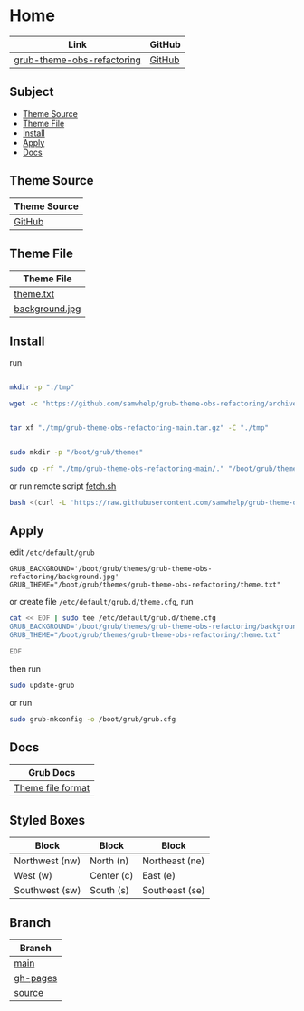 

# Home

| Link | GitHub |
| ---- | ------ |
| [grub-theme-obs-refactoring](https://samwhelp.github.io/grub-theme-obs-refactoring/) | [GitHub](https://github.com/samwhelp/grub-theme-obs-refactoring) |




## Subject

* [Theme Source](#theme-source)
* [Theme File](#theme-file)
* [Install](#install)
* [Apply](#apply)
* [Docs](#docs)




## Theme Source

| Theme Source |
| ------------ |
| [GitHub](https://github.com/obster-y/grub-theme-obs) |





## Theme File

| Theme File                       |
| -------------------------------- |
| [theme.txt](theme.txt)           |
| [background.jpg](background.jpg) |




## Install

run

``` sh

mkdir -p "./tmp"

wget -c "https://github.com/samwhelp/grub-theme-obs-refactoring/archive/refs/heads/main.tar.gz" -O "./tmp/grub-theme-obs-refactoring-main.tar.gz"


tar xf "./tmp/grub-theme-obs-refactoring-main.tar.gz" -C "./tmp"


sudo mkdir -p "/boot/grub/themes"

sudo cp -rf "./tmp/grub-theme-obs-refactoring-main/." "/boot/grub/themes/grub-theme-obs-refactoring"

```

or run remote script [fetch.sh](https://github.com/samwhelp/grub-theme-obs-refactoring/blob/main/helper/theme-installer/fetch.sh)

``` sh
bash <(curl -L 'https://raw.githubusercontent.com/samwhelp/grub-theme-obs-refactoring/main/helper/theme-installer/fetch.sh')
```




## Apply

edit `/etc/default/grub`

```
GRUB_BACKGROUND='/boot/grub/themes/grub-theme-obs-refactoring/background.jpg'
GRUB_THEME="/boot/grub/themes/grub-theme-obs-refactoring/theme.txt"
```

or create file `/etc/default/grub.d/theme.cfg`, run

``` sh
cat << EOF | sudo tee /etc/default/grub.d/theme.cfg
GRUB_BACKGROUND='/boot/grub/themes/grub-theme-obs-refactoring/background.jpg'
GRUB_THEME="/boot/grub/themes/grub-theme-obs-refactoring/theme.txt"

EOF
```


then run

``` sh
sudo update-grub
```

or run

``` sh
sudo grub-mkconfig -o /boot/grub/grub.cfg
```




## Docs

| Grub Docs |
| ---- |
| [Theme file format](https://www.gnu.org/software/grub/manual/grub/html_node/Theme-file-format.html) |




## Styled Boxes

| Block          | Block      | Block          |
| ---------------| ---------- | -------------- |
| Northwest (nw) | North (n)  | Northeast (ne) |
| West (w)       | Center (c) | East (e)       |
| Southwest (sw) | South (s)  | Southeast (se) |




## Branch

| Branch |
| --- |
| [main](https://github.com/samwhelp/grub-theme-obs-refactoring/tree/main) |
| [gh-pages](https://github.com/samwhelp/grub-theme-obs-refactoring/tree/gh-pages) |
| [source](https://github.com/samwhelp/grub-theme-obs-refactoring/tree/source) |
